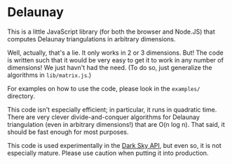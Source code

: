 Delaunay
========

This is a little JavaScript library (for both the browser and Node.JS) that
computes Delaunay triangulations in arbitrary dimensions.

Well, actually, that's a lie. It only works in 2 or 3 dimensions. But! The code
is written such that it would be very easy to get it to work in any number of
dimensions! We just havn't had the need. (To do so, just generalize the
algorithms in `lib/matrix.js`.)

For examples on how to use the code, please look in the `examples/` directory.

This code isn't especially efficient; in particular, it runs in quadratic time.
There are very clever divide-and-conquer algorithms for Delaunay triangulation
(even in arbitrary dimensions!) that are O(n log n). That said, it should be
fast enough for most purposes.

This code is used experimentally in the [Dark Sky
API](http://developer.darkskyapp.com/), but even so, it is not especially
mature. Please use caution when putting it into production.

